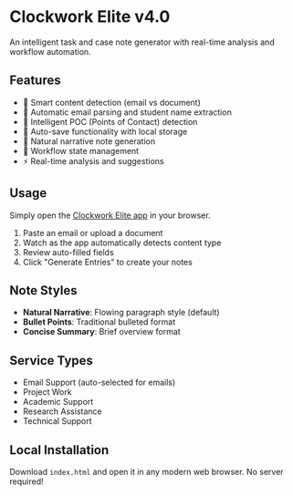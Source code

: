 # Clockwork Elite v4.0

An intelligent task and case note generator with real-time analysis and workflow automation.

## Features

- 🤖 Smart content detection (email vs document)
- 📧 Automatic email parsing and student name extraction
- 📅 Intelligent POC (Points of Contact) detection
- 💾 Auto-save functionality with local storage
- 🎯 Natural narrative note generation
- 🔄 Workflow state management
- ⚡ Real-time analysis and suggestions

## Usage

Simply open the [Clockwork Elite app](https://YOUR-USERNAME.github.io/clockwork-elite/) in your browser.

1. Paste an email or upload a document
2. Watch as the app automatically detects content type
3. Review auto-filled fields
4. Click "Generate Entries" to create your notes

## Note Styles

- **Natural Narrative**: Flowing paragraph style (default)
- **Bullet Points**: Traditional bulleted format
- **Concise Summary**: Brief overview format

## Service Types

- Email Support (auto-selected for emails)
- Project Work
- Academic Support
- Research Assistance
- Technical Support

## Local Installation

Download `index.html` and open it in any modern web browser. No server required!